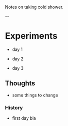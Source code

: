 Notes on taking cold shower.

--

# Experiments

- day 1

- day 2

- day 3


## Thoughts

- some things to change

### History

- first day bla

